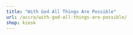 ```yaml
---
title: "With God All Things Are Possible"
url: /accra/with-god-all-things-are-possible/
shop: kiosk
---
```

